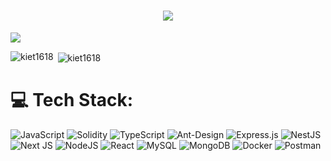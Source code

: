   
  <h1 align="center" ><img src="https://readme-typing-svg.demolab.com?font=&color=%'008000'&lines=Hi 👋, I'm Kiet Tran;%F0%9F%9A%80+Blockchain+Developer;%F0%9F%8E%93 Student of+UIT;"></h1>

<p> <img align = 'center' src="https://github-profile-summary-cards.vercel.app/api/cards/profile-details?username=kiet1618&theme=github" /></p>
<p><img align="left" src="https://github-profile-summary-cards.vercel.app/api/cards/repos-per-language?username=kiet1618&theme=github&exclude=default" alt="kiet1618" /></p>
<p>&nbsp;<img align="center" src="https://github-profile-summary-cards.vercel.app/api/cards/stats?username=kiet1618&theme=github" alt="kiet1618" /></p>


# 💻 Tech Stack:
![JavaScript](https://img.shields.io/badge/javascript-%23323330.svg?style=for-the-badge&logo=javascript&logoColor=%23F7DF1E) ![Solidity](https://img.shields.io/badge/Solidity-%23363636.svg?style=for-the-badge&logo=solidity&logoColor=white) ![TypeScript](https://img.shields.io/badge/typescript-%23007ACC.svg?style=for-the-badge&logo=typescript&logoColor=white) ![Ant-Design](https://img.shields.io/badge/-AntDesign-%230170FE?style=for-the-badge&logo=ant-design&logoColor=white) ![Express.js](https://img.shields.io/badge/express.js-%23404d59.svg?style=for-the-badge&logo=express&logoColor=%2361DAFB) ![NestJS](https://img.shields.io/badge/nestjs-%23E0234E.svg?style=for-the-badge&logo=nestjs&logoColor=white) ![Next JS](https://img.shields.io/badge/Next-black?style=for-the-badge&logo=next.js&logoColor=white) ![NodeJS](https://img.shields.io/badge/node.js-6DA55F?style=for-the-badge&logo=node.js&logoColor=white) ![React](https://img.shields.io/badge/react-%2320232a.svg?style=for-the-badge&logo=react&logoColor=%2361DAFB) ![MySQL](https://img.shields.io/badge/mysql-%2300f.svg?style=for-the-badge&logo=mysql&logoColor=white) ![MongoDB](https://img.shields.io/badge/MongoDB-%234ea94b.svg?style=for-the-badge&logo=mongodb&logoColor=white) ![Docker](https://img.shields.io/badge/docker-%230db7ed.svg?style=for-the-badge&logo=docker&logoColor=white) ![Postman](https://img.shields.io/badge/Postman-FF6C37?style=for-the-badge&logo=postman&logoColor=white)

